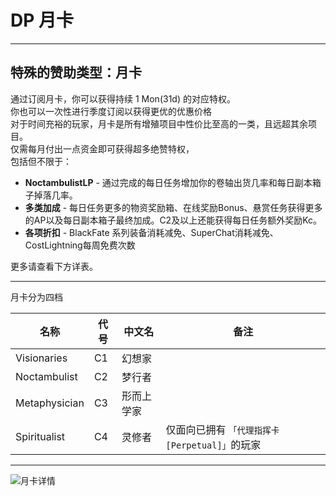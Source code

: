 # DP 月卡

---

## 特殊的赞助类型：月卡
通过订阅月卡，你可以获得持续 1 Mon(31d) 的对应特权。<br>
你也可以一次性进行季度订阅以获得更优的优惠价格<br>
对于时间充裕的玩家，月卡是所有增殖项目中性价比至高的一类，且远超其余项目。<br>
仅需每月付出一点资金即可获得超多绝赞特权，<br>
包括但不限于：<br>

* **NoctambulistLP** - 通过完成的每日任务增加你的卷轴出货几率和每日副本箱子掉落几率。
* **多类加成** - 每日任务更多的物资奖励箱、在线奖励Bonus、悬赏任务获得更多的AP以及每日副本箱子最终加成。C2及以上还能获得每日任务额外奖励Kc。
* **各项折扣** - BlackFate 系列装备消耗减免、SuperChat消耗减免、CostLightning每周免费次数

更多请查看下方详表。

----
月卡分为四档

|名称|代号|中文名|备注
|---|---|---|---|
|Visionaries |C1 |幻想家
|Noctambulist |C2 |梦行者
|Metaphysician |C3 |形而上学家
|Spiritualist |C4 |灵修者|仅面向已拥有 `「代理指挥卡 [Perpetual]」`的玩家

---


![月卡详情](https://s2.loli.net/2025/06/28/EViWt3J1D4p8cTH.png)